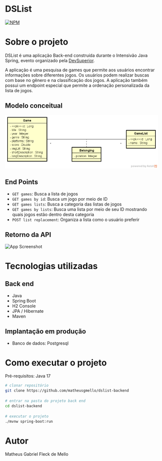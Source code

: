 # DSList
[![NPM](https://img.shields.io/npm/l/react)](https://github.com/matheusgmello/dslist-backend/blob/main/LICENSE) 

# Sobre o projeto

DSList é uma aplicação Back-end construída durante o Intensivão Java Spring, evento organizado pela [DevSuperior](https://devsuperior.com "Site da DevSuperior").

A aplicação é uma pesquisa de games que permite aos usuários encontrar informações sobre diferentes jogos.
Os usuários podem realizar buscas com base no gênero e na classificação dos jogos. A aplicação também possui um endpoint especial que permite a ordenação personalizada da lista de jogos.

## Modelo conceitual

![App Screenshot](https://raw.githubusercontent.com/devsuperior/java-spring-dslist/main/resources/dslist-model.png)

## End Points
- `GET games`: Busca a lista de jogos
- `GET games by id`: Busca um jogo por meio de ID
- `GET games lists`: Busca a categoria das listas de jogos
- `GET games by lists`: Busca uma lista por meio de seu ID mostrando quais jogos estão dentro desta categoria
- `POST list replacement`: Organiza a lista como o usuário preferir

## Retorno da API
![App Screenshot](https://github.com/matheusgmello/readme-example/blob/8512d78af3dd3631db8cbb40d3d6f83330a3a5d8/assets/retorno%20api%20end%20point.png)

# Tecnologias utilizadas

## Back end
- Java
- Spring Boot
- H2 Console
- JPA / Hibernate
- Maven

## Implantação em produção
- Banco de dados: Postgresql

# Como executar o projeto

Pré-requisitos: Java 17


```bash
# clonar repositório
git clone https://github.com/matheusgmello/dslist-backend

# entrar na pasta do projeto back end
cd dslist-backend

# executar o projeto
./mvnw spring-boot:run
```


# Autor

Matheus Gabriel Fleck de Mello
